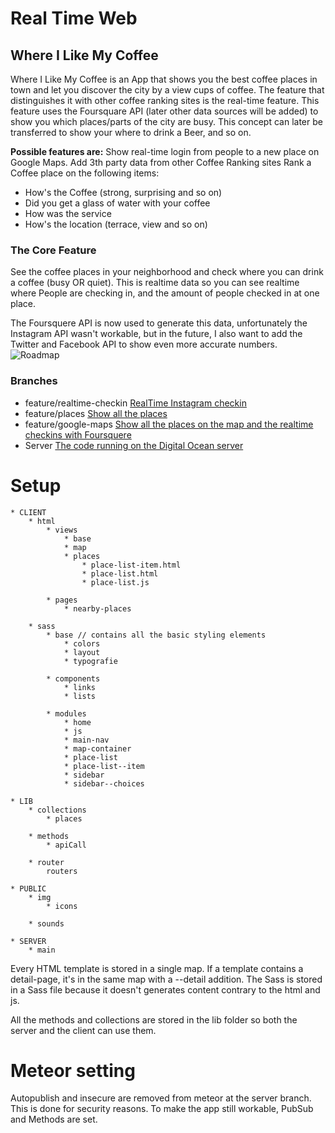 # Real Time Web
## Where I Like My Coffee
Where I Like My Coffee is an App that shows you the best coffee places in town and let you discover the city by a view cups of coffee. The feature that distinguishes it with other coffee ranking sites is the real-time feature. This feature uses the Foursquare API (later other data sources will be added) to show you which places/parts of the city are busy.
This concept can later be transferred to show your where to drink a Beer, and so on.

**Possible features are:**
Show real-time login from people to a new place on Google Maps.
Add 3th party data from other Coffee Ranking sites
Rank a Coffee place on the following items:

* How's the Coffee (strong, surprising and so on)
* Did you get a glass of water with your coffee
* How was the service
* How's the location (terrace, view and so on)

### The Core Feature
See the coffee places in your neighborhood and check where you can drink a coffee (busy OR quiet). This is realtime data so you can see realtime where People are checking in, and the amount of people checked in at one place.

The Foursquere API is now used to generate this data, unfortunately the Instagram API wasn't workable, but in the future, I also want to add the Twitter and Facebook API to show even more accurate numbers.
![Roadmap](https://github.com/MartijnNieuwenhuizen/Real_Time_Web/blob/feature/places/readme_images/roadmap.jpg "Roadmap")

### Branches
* feature/realtime-checkin [RealTime Instagram checkin](https://github.com/MartijnNieuwenhuizen/Real_Time_Web/tree/feature/realtime-checkin)
* feature/places [Show all the places](https://github.com/MartijnNieuwenhuizen/Real_Time_Web/tree/feature/places)
* feature/google-maps [Show all the places on the map and the realtime checkins with Foursquere](https://github.com/MartijnNieuwenhuizen/Real_Time_Web/tree/feature/google-maps)
* Server [The code running on the Digital Ocean server](https://github.com/MartijnNieuwenhuizen/Real_Time_Web/tree/feature/places)

# Setup
	* CLIENT
		* html
			* views
				* base
				* map 
				* places
					* place-list-item.html
					* place-list.html
					* place-list.js
					
			* pages
				* nearby-places
		
		* sass
			* base // contains all the basic styling elements
				* colors
				* layout
				* typografie

			* components
				* links
				* lists

			* modules
				* home
				* js
				* main-nav
				* map-container
				* place-list
				* place-list--item
				* sidebar
				* sidebar--choices

	* LIB
		* collections
			* places

		* methods
			* apiCall

		* router
			routers

	* PUBLIC
		* img
			* icons

		* sounds

	* SERVER
		* main


Every HTML template is stored in a single map. If a template contains a detail-page, it's in the same map with a  --detail addition. The Sass is stored in a Sass file because it doesn't generates content contrary to the html and js.

All the methods and collections are stored in the lib folder so both the server and the client can use them.

# Meteor setting
Autopublish and insecure are removed from meteor at the server branch. This is done for security reasons. To make the app still workable, PubSub and Methods are set.